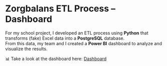 # Zorgbalans ETL Process – Dashboard

For my school project, I developed an ETL process using **Python** that transforms (fake) Excel data into a **PostgreSQL** database.  
From this data, my team and I created a **Power BI** dashboard to analyze and visualize the results.

📊 Take a look at the dashboard here: [Dashboard](./Zorgbalans_Dashboard.pdf)
